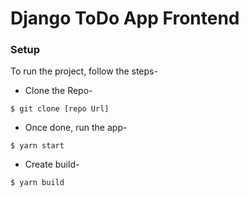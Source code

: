 # Django ToDo App Frontend

### Setup

To run the project, follow the steps-

- Clone the Repo-

```
$ git clone [repo Url]
```

- Once done, run the app-

```
$ yarn start
```

- Create build-

```
$ yarn build
```
